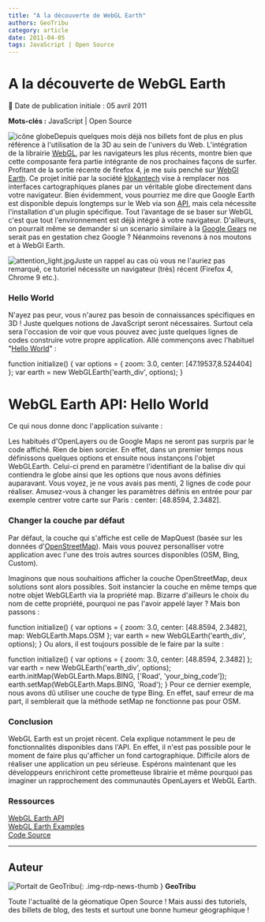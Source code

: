 ```yaml
---
title: "A la découverte de WebGL Earth"
authors: GeoTribu
category: article
date: 2011-04-05
tags: JavaScript | Open Source
---
```


# A la découverte de WebGL Earth


:calendar: Date de publication initiale : 05 avril 2011

**Mots-clés :** JavaScript | Open Source


![icône globe](https://cdn.geotribu.fr/img/internal/icons-rdp-news/world.png)Depuis quelques mois déjà nos billets font de plus en plus référence à l'utilisation de la 3D au sein de l'univers du Web. L'intégration de la librairie [WebGL](https://fr.wikipedia.org/wiki/WebGL), par les navigateurs les plus récents, montre bien que cette composante fera partie intégrante de nos prochaines façons de surfer. Profitant de la sortie récente de firefox 4, je me suis penché sur [WebGl Earth](WebGl%20Earth). Ce projet initié par la société [klokantech](http://www.klokantech.com/) vise à remplacer nos interfaces cartographiques planes par un véritable globe directement dans votre navigateur. Bien évidemment, vous pourriez me dire que Google Earth est disponible depuis longtemps sur le Web via son [API](http://code.google.com/apis/earth/), mais cela nécessite l'installation d'un plugin spécifique. Tout l’avantage de se baser sur WebGL c'est que tout l'environnement est déjà intégré à votre navigateur. D'ailleurs, on pourrait même se demander si un scenario similaire à la [Google Gears](http://pro.01net.com/editorial/509349/google-delaisse-gears-au-profit-d-html-5/) ne serait pas en gestation chez Google ? Néanmoins revenons à nos moutons et à WebGl Earth.

![attention_light.jpg](http://geotribu.net/sites/default/files/Tuto/img/attention_light.jpg)Juste un rappel au cas où vous ne l'auriez pas remarqué, ce tutoriel nécessite un navigateur (très) récent (Firefox 4, Chrome 9 etc.).




### Hello World

N'ayez pas peur, vous n'aurez pas besoin de connaissances spécifiques en 3D ! Juste quelques notions de JavaScript seront nécessaires. Surtout cela sera l'occasion de voir que vous pouvez avec juste quelques lignes de codes construire votre propre application. Allé commençons avec l'habituel "[Hello World](http://www.webglearth.org/api)" :






function initialize() { var options = { zoom: 3.0, center: [47.19537,8.524404] }; var earth = new WebGLEarth('earth\_div', options); }  


# WebGL Earth API: Hello World





Ce qui nous donne donc l'application suivante :



Les habitués d'OpenLayers ou de Google Maps ne seront pas surpris par le code affiché. Rien de bien sorcier. En effet, dans un premier temps nous définissons quelques options et ensuite nous instançons l'objet WebGLEarth. Celui-ci prend en paramètre l'identifiant de la balise div qui contiendra le globe ainsi que les options que nous avons définies auparavant. Vous voyez, je ne vous avais pas menti, 2 lignes de code pour réaliser. Amusez-vous à changer les paramètres définis en entrée pour par exemple centrer votre carte sur Paris : center: [48.8594, 2.3482].

### Changer la couche par défaut

Par défaut, la couche qui s'affiche est celle de [](http://www.mapquest.fr/mq/home.do)MapQuest (basée sur les données d'[OpenStreetMap](https://www.openstreetmap.org/)). Mais vous pouvez personalliser votre application avec l'une des trois autres sources disponibles (OSM, Bing, Custom).

Imaginons que nous souhaitions afficher la couche OpenStreetMap, deux solutions sont alors possibles. Soit instancier la couche en même temps que notre objet WebGLEarth via la propriété map. Bizarre d'ailleurs le choix du nom de cette propriété, pourquoi ne pas l'avoir appelé layer ? Mais bon passons :

function initialize() { var options = { zoom: 3.0, center: [48.8594, 2.3482], map: WebGLEarth.Maps.OSM }; var earth = new WebGLEarth('earth\_div', options); }  Ou alors, il est toujours possible de le faire par la suite :

function initialize() { var options = { zoom: 3.0, center: [48.8594, 2.3482] }; var earth = new WebGLEarth('earth\_div', options); earth.initMap(WebGLEarth.Maps.BING, ['Road', 'your\_bing\_code']); earth.setMap(WebGLEarth.Maps.BING, 'Road'); }  Pour ce dernier exemple, nous avons dû utiliser une couche de type Bing. En effet, sauf erreur de ma part, il semblerait que la méthode setMap ne fonctionne pas pour OSM.

### Conclusion

WebGL Earth est un projet récent. Cela explique notamment le peu de fonctionnalités disponibles dans l'API. En effet, il n'est pas possible pour le moment de faire plus qu'afficher un fond cartographique. Difficile alors de réaliser une application un peu sérieuse. Espérons maintenant que les développeurs enrichiront cette prometteuse librairie et même pourquoi pas imaginer un rapprochement des communautés OpenLayers et WebGL Earth.

### Ressources

[WebGL Earth API](http://www.webglearth.org/api)  
[WebGL Earth Examples](http://webglearth.googlecode.com/svn/trunk/api/examples/)  
[Code Source](http://code.google.com/p/webglearth/)



----

## Auteur

![Portait de GeoTribu](https://cdn.geotribu.fr/img/internal/charte/geotribu\_logo\_64x64.png){: .img-rdp-news-thumb }
**GeoTribu**

Toute l'actualité de la géomatique Open Source ! Mais aussi des tutoriels, des billets de blog, des tests et surtout une bonne humeur géographique !
